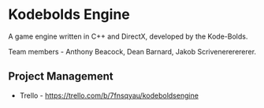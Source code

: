 # Kodebolds Engine

A game engine written in C++ and DirectX, developed by the Kode-Bolds.

Team members - Anthony Beacock, Dean Barnard, Jakob Scrivenererererer.

## Project Management
* Trello - https://trello.com/b/7fnsqyau/kodeboldsengine
